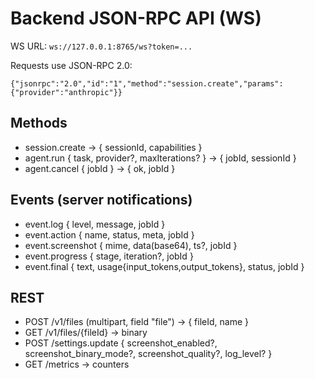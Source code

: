 Backend JSON-RPC API (WS)
=========================

WS URL: `ws://127.0.0.1:8765/ws?token=...`

Requests use JSON-RPC 2.0:

```
{"jsonrpc":"2.0","id":"1","method":"session.create","params":{"provider":"anthropic"}}
```

Methods
-------

- session.create → { sessionId, capabilities }
- agent.run { task, provider?, maxIterations? } → { jobId, sessionId }
- agent.cancel { jobId } → { ok, jobId }

Events (server notifications)
-----------------------------
- event.log { level, message, jobId }
- event.action { name, status, meta, jobId }
- event.screenshot { mime, data(base64), ts?, jobId }
- event.progress { stage, iteration?, jobId }
- event.final { text, usage{input_tokens,output_tokens}, status, jobId }

REST
----
- POST /v1/files (multipart, field "file") → { fileId, name }
- GET /v1/files/{fileId} → binary
- POST /settings.update { screenshot_enabled?, screenshot_binary_mode?, screenshot_quality?, log_level? }
- GET /metrics → counters


